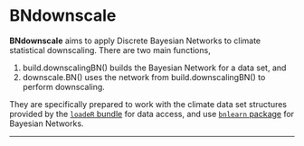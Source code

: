 BNdownscale
==========

**BNdownscale** aims to apply Discrete Bayesian Networks to climate statistical downscaling. There are two main functions,

1.  build.downscalingBN() builds the Bayesian Network for a data set, and 
2.  downscale.BN() uses the network from build.downscalingBN() to perform downscaling.

They are specifically prepared to work with the climate data set structures provided by the [`loadeR` bundle](https://github.com/SantanderMetGroup/loadeR) for data access, and use [`bnlearn` package](http://www.bnlearn.com/) for Bayesian Networks.

***


